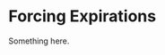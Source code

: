 [title]: # (Forcing Expirations)
[tags]: # (XXX)
[priority]: # (5057)
# Forcing Expirations
Something here.

